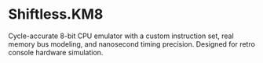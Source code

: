 # Shiftless.KM8
Cycle-accurate 8-bit CPU emulator with a custom instruction set, real memory bus modeling, and nanosecond timing precision. Designed for retro console hardware simulation.
